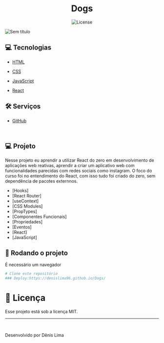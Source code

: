 <h1 align="center"> Dogs </h1>

<p align="center">
  <img alt="License" src="https://img.shields.io/static/v1?label=license&message=MIT&color=49AA26&labelColor=000000">
</p>

![Sem título](https://github.com/DenisLima96/Dogs/assets/98764037/45550bde-95f5-44d7-9b5e-817adb50e868)

## :computer: Tecnologias
* [HTML](https://developer.mozilla.org/pt-BR/docs/Web/HTML)

* [CSS](https://www.w3schools.com/css/)

* [JavaScript](https://www.javascript.com/)

* [React](https://react.dev/)

## :hammer_and_wrench: Serviços
* <a href="https://github.com/">GitHub</a>

&#xa0;
## 💻 Projeto
Nesse projeto eu aprendir a utilizar React do zero em desenvolvimento de aplicações web reativas, aprendir a criar um aplicativo web com funcionalidades parecidas com redes sociais como instagram.
O foco do curso foi no entendimento do React, com isso tudo foi criado do zero, sem dependência de pacotes externnos.

* [Hooks]
* [React Router]
* [useContext]
* [CSS Modules]
* [PropTypes]
* [Componentes Funcionais]
* [Propriedades]
* [Eventos]
* [React]
* [JavaScript]


## :scroll: Rodando o projeto
É necessário um navegador

```bash
# Clone este repositório
### Deploy:https://denislima96.github.io/Dogs/
```


# :memo: Licença

Esse projeto está sob a licença MIT.

---

&#xa0;



Desenvolvido por Dênis Lima


